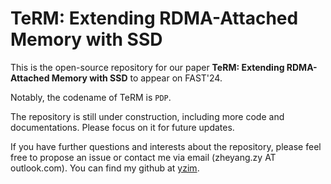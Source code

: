 # TeRM: Extending RDMA-Attached Memory with SSD

This is the open-source repository for our paper
 **TeRM: Extending RDMA-Attached Memory with SSD** to appear on FAST'24.

Notably, the codename of TeRM is `PDP`.

The repository is still under construction, including more code and documentations. 
Please focus on it for future updates.

If you have further questions and interests about the repository, please feel free to propose an issue or contact me via email (zheyang.zy AT outlook.com). You can find my github at [yzim](https://github.com/yzim).

